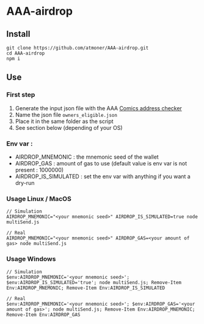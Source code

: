 # AAA-airdrop

## Install
```
git clone https://github.com/atmoner/AAA-airdrop.git
cd AAA-airdrop
npm i
```

## Use
### First step
1. Generate the input json file with the AAA [Comics address checker](https://git.aaa-metahuahua.com/AAA_Community/comicsbooksadresscheckers)
2. Name the json file `owners_eligible.json`
3. Place it in the same folder as the script
4. See section below (depending of your OS) 

### Env var :
- AIRDROP_MNEMONIC : the mnemonic seed of the wallet
- AIRDROP_GAS : amount of gas to use (default value is env var is not present : 1000000)
- AIRDROP_IS_SIMULATED : set the env var with anything if you want a dry-run

### Usage Linux / MacOS
```
// Simulation
AIRDROP_MNEMONIC="<your mnemonic seed>" AIRDROP_IS_SIMULATED=true node multiSend.js

// Real
AIRDROP_MNEMONIC="<your mnemonic seed>" AIRDROP_GAS=<your amount of gas> node multiSend.js
```

### Usage Windows
```
// Simulation
$env:AIRDROP_MNEMONIC='<your mnemonic seed>'; $env:AIRDROP_IS_SIMULATED='true'; node multiSend.js; Remove-Item Env:AIRDROP_MNEMONIC; Remove-Item Env:AIRDROP_IS_SIMULATED

// Real
$env:AIRDROP_MNEMONIC='<your mnemonic seed>'; $env:AIRDROP_GAS='<your amount of gas>'; node multiSend.js; Remove-Item Env:AIRDROP_MNEMONIC; Remove-Item Env:AIRDROP_GAS
```